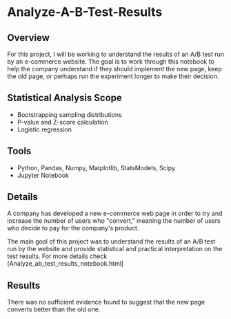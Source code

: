 # Analyze-A-B-Test-Results

## Overview
For this project, I will be working to understand the results of an A/B test run by an e-commerce website. The goal is to work through this notebook to help the company understand if they should implement the new page, keep the old page, or perhaps run the experiment longer to make their decision.


## Statistical Analysis Scope
- Bootstrapping sampling distributions
- P-value and Z-score calculation
- Logistic regression

## Tools
- Python, Pandas, Numpy, Matplotlib, StatsModels, Scipy
- Jupyter Notebook

## Details
A company has developed a new e-commerce web page in order to try and increase the number of users who "convert," meaning the number of users who decide to pay for the company's product.

The main goal of this project was to understand the results of an A/B test run by the website and provide statistical and practical interpretation on the test results.
For more details check [Analyze_ab_test_results_notebook.html]

## Results
There was no sufficient evidence found to suggest that the new page converts better than the old one.

